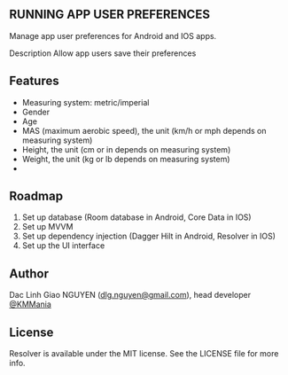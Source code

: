 RUNNING APP USER PREFERENCES
---
Manage app user preferences for Android and IOS apps.

Description
Allow app users save their preferences

Features
---
* Measuring system: metric/imperial
* Gender
* Age
* MAS (maximum aerobic speed), the unit (km/h or mph depends on measuring system)
* Height, the unit (cm or in depends on measuring system)
* Weight, the unit (kg or lb depends on measuring system)
* 
Roadmap
---
1. Set up database (Room database in Android, Core Data in IOS)
1. Set up MVVM
1. Set up dependency injection (Dagger Hilt in Android, Resolver in IOS)
1. Set up the UI interface

Author
---
Dac Linh Giao NGUYEN (dlg.nguyen@gmail.com), head developer [@KMMania](https://github.com/kmmania, "KM Mania")

License
---
Resolver is available under the MIT license. See the LICENSE file for more info.
